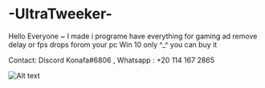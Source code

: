   # -UltraTweeker-
Hello Everyone ~
I made i programe have everything for gaming ad remove delay or fps drops forom your pc 
Win 10 only ^_^ 
you can buy it 

Contact:
Discord Konafa#6806 ,
Whatsapp : +20 114 167 2865




![Alt text](https://cdn.discordapp.com/attachments/1116893606393937950/1180064819538300971/image.png?ex=657c1001&is=65699b01&hm=700604568a8dea6a21e5d6f9742415f6c2f4720eb7ace9d2910b0e0f81cffffa&)
